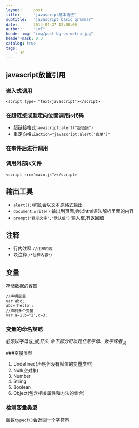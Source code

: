 ```yaml
---
layout:     post
title:      "javascript基本语法"
subtitle:   "javascript basic grammar"
date:       2014-04-27 12:00:00
author:     "LvI"
header-img: "img/post-bg-os-metro.jpg"
header-mask: 0.3
catalog: true
tags:
    - JS
---
```



## javascript放置引用

### 嵌入式调用

`<script type= "text/javascript"></script>`

### 在超链接或重定向位置调用js代码

- 超链接格式`javascript:alert("超链接")`
- 重定向格式`action="javascript:alert('表单')"`

### 在事件后进行调用

### 调用外部js文件

`<script src="main.js"></script>`

## 输出工具

- `alert();`弹窗,会以文本原格式输出
- `document.write()` 输出到页面,会以html语法解析里面的内容
- `prompt("提示文字","默认值")` 输入框,有返回值

## 注释

- 行内注释 `//注释内容`
- 块注释 `/*注释内容*/`

## 变量

存储数据的容器

```
//声明变量
var abc;
abc='hello';
//声明多个变量
var a=1;b="2",c=3;
```

### 变量的命名规范

必须以字母或_或$开头,余下部分可以是任意字母、数字或者_及$

###变量类型

1. Undefined(声明但没有赋值的变量类型)
2. Null(空对象)
3. Number
4. String
5. Boolean
6. Object(包含相关属性和方法的集合)

### 检测变量类型

函数`typeof()`会返回一个字符串

